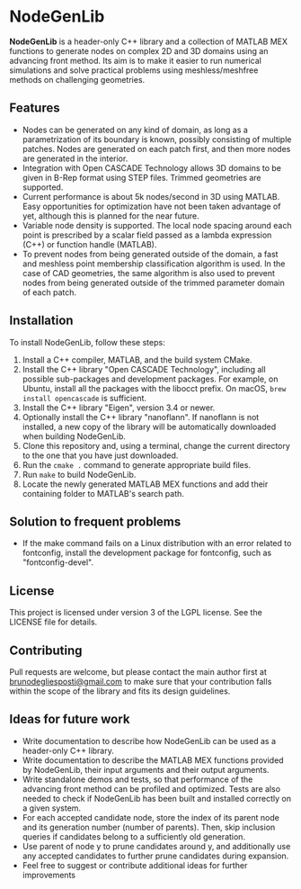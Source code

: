 # NodeGenLib

**NodeGenLib** is a header-only C++ library
and a collection of MATLAB MEX functions
to generate nodes on complex 2D and 3D
domains using an advancing front method. 
Its aim is to make it easier to run numerical
simulations and solve practical problems
using meshless/meshfree methods
on challenging geometries.

## Features

- Nodes can be generated on any kind of domain,
as long as a parametrization of its boundary is known,
possibly consisting of multiple patches.
Nodes are generated on each patch first, and then
more nodes are generated in the interior.
- Integration with Open CASCADE Technology allows
3D domains to be given in B-Rep format using STEP files.
Trimmed geometries are supported.
- Current performance is about 5k nodes/second in 3D using MATLAB.
Easy opportunities for optimization have not been
taken advantage of yet, although this is planned for the near future.
- Variable node density is supported. The local node
spacing around each point is prescribed by a scalar field
passed as a lambda expression (C++) or function handle (MATLAB).
- To prevent nodes from being generated outside of the
domain, a fast and meshless point membership classification
algorithm is used. In the case of CAD geometries, the same
algorithm is also used to prevent nodes from being generated
outside of the trimmed parameter domain of each patch.

## Installation

To install NodeGenLib, follow these steps:

1. Install a C++ compiler, MATLAB, and the build system CMake.
2. Install the C++ library "Open CASCADE Technology",
including all possible sub-packages and development packages.
For example, on Ubuntu, install all the packages with the libocct prefix.
On macOS, ```brew install opencascade``` is sufficient.
3. Install the C++ library "Eigen", version 3.4 or newer.
4. Optionally install the C++ library "nanoflann".
If nanoflann is not installed, a new copy of the library
will be automatically downloaded when building NodeGenLib.
5. Clone this repository and, using a terminal, change
the current directory to the one that you have just downloaded.
6. Run the ```cmake .``` command to generate appropriate build files.
7. Run ```make``` to build NodeGenLib.
8. Locate the newly generated MATLAB MEX functions and add
their containing folder to MATLAB's search path.

## Solution to frequent problems

- If the make command fails on a Linux distribution
with an error related to fontconfig,
install the development package for fontconfig,
such as "fontconfig-devel".

## License

This project is licensed under version 3 of the LGPL license.
See the LICENSE file for details.

## Contributing

Pull requests are welcome, but please contact the main author
first at brunodegliesposti@gmail.com to make sure that your
contribution falls within the scope of the library and
fits its design guidelines.

## Ideas for future work

- Write documentation to describe how NodeGenLib can be used
as a header-only C++ library.
- Write documentation to describe the MATLAB MEX functions
provided by NodeGenLib, their input arguments and their
output arguments.
- Write standalone demos and tests, so that performance
of the advancing front method can be profiled and optimized.
Tests are also needed to check if NodeGenLib has been
built and installed correctly on a given system.
- For each accepted candidate node, store the index of its parent node
and its generation number (number of parents).
Then, skip inclusion queries if candidates belong to a sufficiently old generation.
- Use parent of node y to prune candidates around y, and additionally
use any accepted candidates to further prune candidates during expansion.
- Feel free to suggest or contribute additional ideas for further improvements
